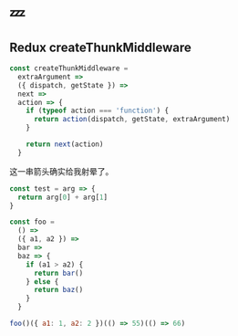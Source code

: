 # :zzz:

## Redux createThunkMiddleware

```javascript
const createThunkMiddleware =
  extraArgument =>
  ({ dispatch, getState }) =>
  next =>
  action => {
    if (typeof action === 'function') {
      return action(dispatch, getState, extraArgument)
    }

    return next(action)
  }
```

这一串箭头确实给我射晕了。

```javascript
const test = arg => {
  return arg[0] + arg[1]
}
```

```javascript
const foo =
  () =>
  ({ a1, a2 }) =>
  bar =>
  baz => {
    if (a1 > a2) {
      return bar()
    } else {
      return baz()
    }
  }

foo()({ a1: 1, a2: 2 })(() => 55)(() => 66)
```
